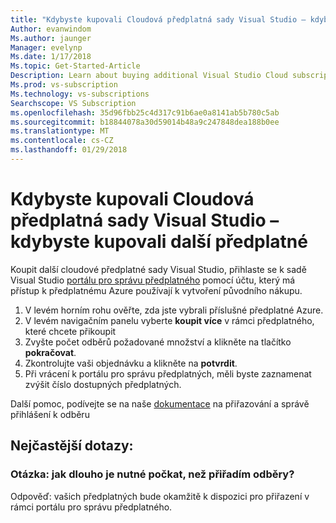 ```yaml
---
title: "Kdybyste kupovali Cloudová předplatná sady Visual Studio – kdybyste kupovali další předplatné"
Author: evanwindom
Ms.author: jaunger
Manager: evelynp
Ms.date: 1/17/2018
Ms.topic: Get-Started-Article
Description: Learn about buying additional Visual Studio Cloud subscriptions through Visual Studio Marketplace
Ms.prod: vs-subscription
Ms.technology: vs-subscriptions
Searchscope: VS Subscription
ms.openlocfilehash: 35d96fbb25c4d317c91b6ae0a8141ab5b780c5ab
ms.sourcegitcommit: b18844078a30d59014b48a9c247848dea188b0ee
ms.translationtype: MT
ms.contentlocale: cs-CZ
ms.lasthandoff: 01/29/2018
---
```

# <a name="buying-visual-studio-cloud-subscriptions---buying-additional-subscriptions"></a>Kdybyste kupovali Cloudová předplatná sady Visual Studio – kdybyste kupovali další předplatné

Koupit další cloudové předplatné sady Visual Studio, přihlaste se k sadě Visual Studio [portálu pro správu předplatného](https://manage.visualstudio.com/) pomocí účtu, který má přístup k předplatnému Azure používají k vytvoření původního nákupu.

1.  V levém horním rohu ověřte, zda jste vybrali příslušné předplatné Azure.
2.  V levém navigačním panelu vyberte **koupit více** v rámci předplatného, které chcete přikoupit
3.  Zvyšte počet odběrů požadované množství a klikněte na tlačítko **pokračovat**.
4.  Zkontrolujte vaši objednávku a klikněte na **potvrdit**.
5.  Při vrácení k portálu pro správu předplatných, měli byste zaznamenat zvýšit číslo dostupných předplatných.

Další pomoc, podívejte se na naše [dokumentace](/visualstudio/subscriptions/) na přiřazování a správě přihlášení k odběru

## <a name="faq"></a>Nejčastější dotazy:
### <a name="q--how-long-do-i-have-to-wait-before-i-can-assign-subscriptions"></a>Otázka: jak dlouho je nutné počkat, než přiřadím odběry?
Odpověď: vašich předplatných bude okamžitě k dispozici pro přiřazení v rámci portálu pro správu předplatného.
